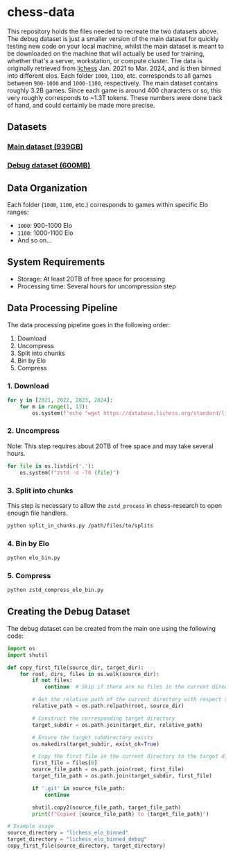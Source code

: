 # chess-data

This repository holds the files needed to recreate the two datasets above. The debug dataset is just a smaller version of the main dataset for quickly testing new code on your local machine, whilst the main dataset is meant to be downloaded on the machine that will actually be used for training, whether that's a server, workstation, or compute cluster. The data is originally retrieved from [lichess](https://database.lichess.org/) Jan. 2021 to Mar. 2024, and is then binned into different elos. Each folder `1000`, `1100`, etc. corresponds to all games between `900-1000` and `1000-1100`, respectively. The main dataset contains roughly 3.2B games. Since each game is around 400 characters or so, this very roughly corresponds to ~1.3T tokens. These numbers were done back of hand, and could certainly be made more precise.

## Datasets

### [Main dataset (939GB)](https://huggingface.co/datasets/ezipe/lichess_elo_binned)

### [Debug dataset (600MB)](https://huggingface.co/datasets/ezipe/lichess_elo_binned_debug)

## Data Organization

Each folder (`1000`, `1100`, etc.) corresponds to games within specific Elo ranges:
- `1000`: 900-1000 Elo
- `1100`: 1000-1100 Elo
- And so on...

## System Requirements

- Storage: At least 20TB of free space for processing
- Processing time: Several hours for uncompression step

## Data Processing Pipeline

The data processing pipeline goes in the following order:
1. Download
2. Uncompress
3. Split into chunks
4. Bin by Elo
5. Compress

### 1. Download

```python
for y in [2021, 2022, 2023, 2024]:
    for m in range(1, 13):
        os.system(f'echo "wget https://database.lichess.org/standard/lichess_db_standard_rated_{y}-{m:02d}.pgn.zst"')
```

### 2. Uncompress

Note: This step requires about 20TB of free space and may take several hours.

```python
for file in os.listdir('.'):
    os.system(f"zstd -d -T0 {file}")
```

### 3. Split into chunks

This step is necessary to allow the `zstd_process` in chess-research to open enough file handlers.

```bash
python split_in_chunks.py /path/files/to/splits
```

### 4. Bin by Elo

```bash
python elo_bin.py 
```

### 5. Compress

```bash
python zstd_compress_elo_bin.py 
```

## Creating the Debug Dataset
The debug dataset can be created from the main one using the following code:

```python
import os
import shutil

def copy_first_file(source_dir, target_dir):
    for root, dirs, files in os.walk(source_dir):
        if not files:
            continue  # Skip if there are no files in the current directory        

        # Get the relative path of the current directory with respect to the source_dir
        relative_path = os.path.relpath(root, source_dir)

        # Construct the corresponding target directory
        target_subdir = os.path.join(target_dir, relative_path)

        # Ensure the target subdirectory exists
        os.makedirs(target_subdir, exist_ok=True)

        # Copy the first file in the current directory to the target directory
        first_file = files[0]
        source_file_path = os.path.join(root, first_file)
        target_file_path = os.path.join(target_subdir, first_file)

        if '.git' in source_file_path:
            continue

        shutil.copy2(source_file_path, target_file_path)
        print(f"Copied {source_file_path} to {target_file_path}")

# Example usage
source_directory = "lichess_elo_binned"
target_directory = "lichess_elo_binned_debug"
copy_first_file(source_directory, target_directory)
```

